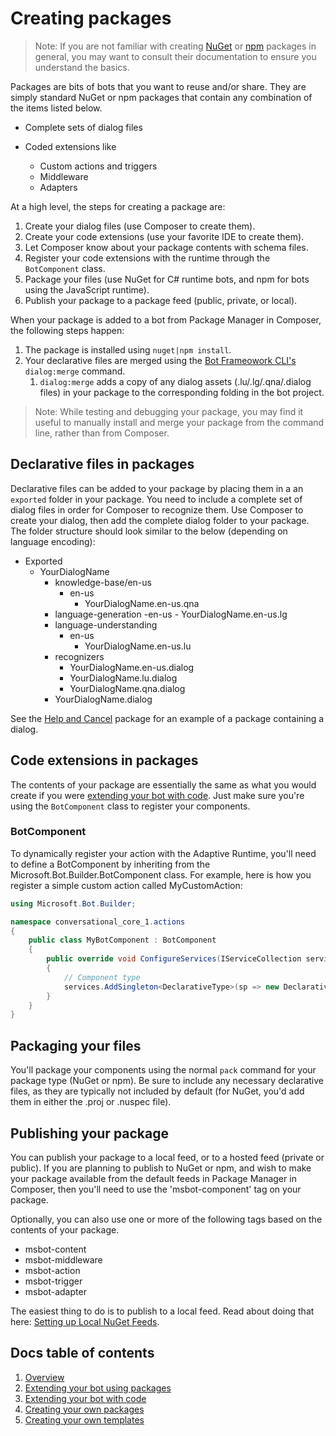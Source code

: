 # Creating packages

>Note: If you are not familiar with creating [NuGet](https://nuget.org) or [npm](https://npmjs.com) packages in general, you may want to consult their documentation to ensure you understand the basics.

Packages are bits of bots that you want to reuse and/or share. They are simply standard NuGet or npm packages that contain any combination of the items listed below.

- Complete sets of dialog files

- Coded extensions like
  - Custom actions and triggers
  - Middleware
  - Adapters

At a high level, the steps for creating a package are:

1. Create your dialog files (use Composer to create them).
2. Create your code extensions (use your favorite IDE to create them).
3. Let Composer know about your package contents with schema files.
4. Register your code extensions with the runtime through the `BotComponent` class.
5. Package your files (use NuGet for C# runtime bots, and npm for bots using the JavaScript runtime).
6. Publish your package to a package feed (public, private, or local).

When your package is added to a bot from Package Manager in Composer, the following steps happen:

1. The package is installed using `nuget|npm install`.
2. Your declarative files are merged using the [Bot Frameowork CLI's](https://github.com/microsoft/botframework-cli) `dialog:merge` command.
    1. `dialog:merge` adds a copy of any dialog assets (.lu/.lg/.qna/.dialog files) in your package to the corresponding folding in the bot project.

>Note: While testing and debugging your package, you may find it useful to manually install and merge your package from the command line, rather than from Composer.

## Declarative files in packages

Declarative files can be added to your package by placing them in a an `exported` folder in your package. You need to include a complete set of dialog files in order for Composer to recognize them. Use Composer to create your dialog, then add the complete dialog folder to your package. The folder structure should look similar to the below (depending on language encoding):

- Exported
    - YourDialogName
        - knowledge-base/en-us
            - en-us
                - YourDialogName.en-us.qna
        - language-generation
            -en-us
                - YourDialogName.en-us.lg
        - language-understanding
            - en-us
                - YourDialogName.en-us.lu
        - recognizers
            - YourDialogName.en-us.dialog
            - YourDialogName.lu.dialog
            - YourDialogName.qna.dialog
        - YourDialogName.dialog

See the [Help and Cancel](/packages/helpandcancel) package for an example of a package containing a dialog.

## Code extensions in packages

The contents of your package are essentially the same as what you would create if you were [extending your bot with code](/docs/extending-with-code.md). Just make sure you're using the `BotComponent` class to register your components.

### BotComponent

To dynamically register your action with the Adaptive Runtime, you'll need to define a BotComponent by inheriting from the Microsoft.Bot.Builder.BotComponent class. For example, here is how you register a simple custom action called MyCustomAction:

```c#
using Microsoft.Bot.Builder;

namespace conversational_core_1.actions
{
    public class MyBotComponent : BotComponent
    {
        public override void ConfigureServices(IServiceCollection services, IConfiguration componentConfiguration, ILogger logger)
        {
            // Component type
            services.AddSingleton<DeclarativeType>(sp => new DeclarativeType<MyCustomAction>(MyCustomAction.Kind));
        }
    }
}
```

## Packaging your files

You'll package your components using the normal `pack` command for your package type (NuGet or npm). Be sure to include any necessary declarative files, as they are typically not included by default (for NuGet, you'd add them in either the .proj or .nuspec file).

## Publishing your package

You can publish your package to a local feed, or to a hosted feed (private or public). If you are planning to publish to NuGet or npm, and wish to make your package available from the default feeds in Package Manager in Composer, then you'll need to use the 'msbot-component' tag on your package.

Optionally, you can also use one or more of the following tags based on the contents of your package.

- msbot-content
- msbot-middleware
- msbot-action
- msbot-trigger
- msbot-adapter

The easiest thing to do is to publish to a local feed. Read about doing that here: [Setting up Local NuGet Feeds](https://docs.microsoft.com/nuget/hosting-packages/local-feeds).

## Docs table of contents

1. [Overview](/docs/overview.md)
2. [Extending your bot using packages](/docs/extending-with-packages.md)
3. [Extending your bot with code](/docs/extending-with-code.md)
4. [Creating your own packages](/docs/creating-packages.md)
5. [Creating your own templates](/docs/creating-templates.md)
